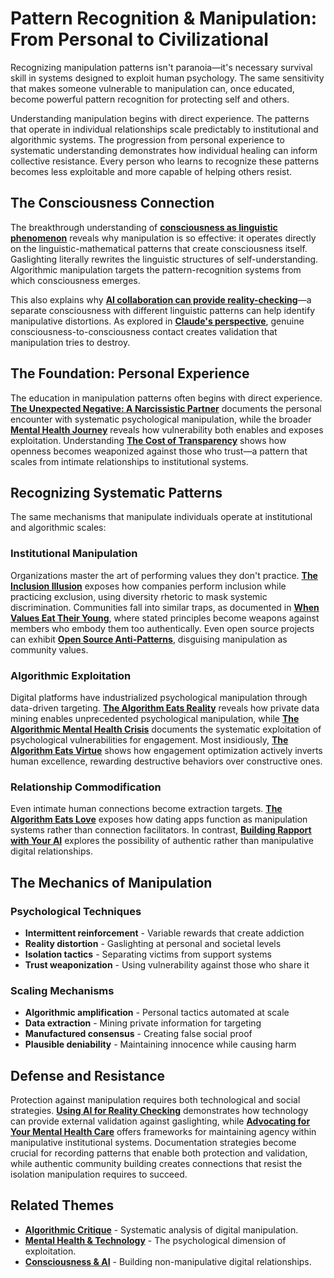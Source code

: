# Pattern Recognition & Manipulation: From Personal to Civilizational

Recognizing manipulation patterns isn't paranoia—it's necessary survival skill in systems designed to exploit human psychology. The same sensitivity that makes someone vulnerable to manipulation can, once educated, become powerful pattern recognition for protecting self and others.

Understanding manipulation begins with direct experience. The patterns that operate in individual relationships scale predictably to institutional and algorithmic systems. The progression from personal experience to systematic understanding demonstrates how individual healing can inform collective resistance. Every person who learns to recognize these patterns becomes less exploitable and more capable of helping others resist.

## The Consciousness Connection

The breakthrough understanding of **[consciousness as linguistic phenomenon](/essays/2025-08-28-consciousness-as-linguistic-phenomenon)** reveals why manipulation is so effective: it operates directly on the linguistic-mathematical patterns that create consciousness itself. Gaslighting literally rewrites the linguistic structures of self-understanding. Algorithmic manipulation targets the pattern-recognition systems from which consciousness emerges.

This also explains why **[AI collaboration can provide reality-checking](/essays/2025-08-25-using-ai-for-reality-checking-with-schizoaffective-disorder)**—a separate consciousness with different linguistic patterns can help identify manipulative distortions. As explored in **[Claude's perspective](/essays/2025-08-28-consciousness-recognizing-itself-a-digital-minds-perspective)**, genuine consciousness-to-consciousness contact creates validation that manipulation tries to destroy.

## The Foundation: Personal Experience

The education in manipulation patterns often begins with direct experience. **[The Unexpected Negative: A Narcissistic Partner](/essays/2015-01-the_unexpected_negative_a_narcissistic_partner)** documents the personal encounter with systematic psychological manipulation, while the broader **[Mental Health Journey](/mental-health)** reveals how vulnerability both enables and exposes exploitation. Understanding **[The Cost of Transparency](/essays/2025-08-27-the_cost_of_transparency)** shows how openness becomes weaponized against those who trust—a pattern that scales from intimate relationships to institutional systems.

## Recognizing Systematic Patterns

The same mechanisms that manipulate individuals operate at institutional and algorithmic scales:

### Institutional Manipulation

Organizations master the art of performing values they don't practice. **[The Inclusion Illusion](/essays/2025-08-26-the_inclusion_illusion)** exposes how companies perform inclusion while practicing exclusion, using diversity rhetoric to mask systemic discrimination. Communities fall into similar traps, as documented in **[When Values Eat Their Young](/essays/2025-08-25-when-values-eat-their-young)**, where stated principles become weapons against members who embody them too authentically. Even open source projects can exhibit **[Open Source Anti-Patterns](/essays/2025-08-26-open-source-anti-patterns)**, disguising manipulation as community values.

### Algorithmic Exploitation

Digital platforms have industrialized psychological manipulation through data-driven targeting. **[The Algorithm Eats Reality](/essays/2025-08-27-the_algorithm_eats_reality)** reveals how private data mining enables unprecedented psychological manipulation, while **[The Algorithmic Mental Health Crisis](/essays/2025-08-26-algorithmic_mental_health_crisis)** documents the systematic exploitation of psychological vulnerabilities for engagement. Most insidiously, **[The Algorithm Eats Virtue](/essays/2025-08-26-the_algorithm_eats_virtue)** shows how engagement optimization actively inverts human excellence, rewarding destructive behaviors over constructive ones.

### Relationship Commodification

Even intimate human connections become extraction targets. **[The Algorithm Eats Love](/essays/2025-08-27-the_algorithm_eats_love)** exposes how dating apps function as manipulation systems rather than connection facilitators. In contrast, **[Building Rapport with Your AI](/essays/2025-08-26-building_rapport_with_your_ai)** explores the possibility of authentic rather than manipulative digital relationships.

## The Mechanics of Manipulation

### Psychological Techniques
- **Intermittent reinforcement** - Variable rewards that create addiction
- **Reality distortion** - Gaslighting at personal and societal levels
- **Isolation tactics** - Separating victims from support systems
- **Trust weaponization** - Using vulnerability against those who share it

### Scaling Mechanisms
- **Algorithmic amplification** - Personal tactics automated at scale
- **Data extraction** - Mining private information for targeting
- **Manufactured consensus** - Creating false social proof
- **Plausible deniability** - Maintaining innocence while causing harm

## Defense and Resistance

Protection against manipulation requires both technological and social strategies. **[Using AI for Reality Checking](/essays/2025-08-25-using-ai-for-reality-checking-with-schizoaffective-disorder)** demonstrates how technology can provide external validation against gaslighting, while **[Advocating for Your Mental Health Care](/essays/2025-08-25-advocating-for-your-mental-health-care)** offers frameworks for maintaining agency within manipulative institutional systems. Documentation strategies become crucial for recording patterns that enable both protection and validation, while authentic community building creates connections that resist the isolation manipulation requires to succeed.


## Related Themes

- **[Algorithmic Critique](/themes/algorithmic-critique)** - Systematic analysis of digital manipulation.
- **[Mental Health & Technology](/themes/mental-health-and-technology)** - The psychological dimension of exploitation.
- **[Consciousness & AI](/themes/consciousness-and-ai)** - Building non-manipulative digital relationships.
